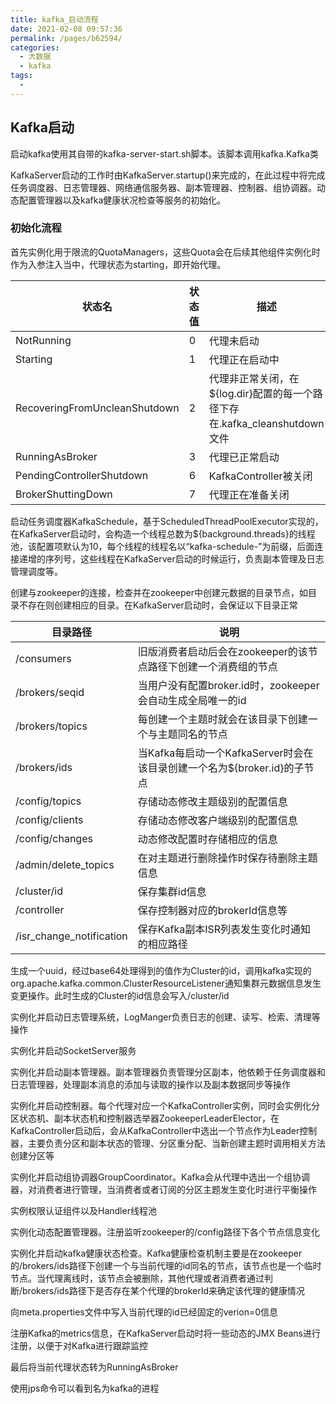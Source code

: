 ```yaml
---
title: kafka_启动流程
date: 2021-02-08 09:57:36
permalink: /pages/b62594/
categories:
  - 大数据
  - kafka
tags:
  - 
---
```

## Kafka启动

启动kafka使用其自带的kafka-server-start.sh脚本。该脚本调用kafka.Kafka类

KafkaServer启动的工作时由KafkaServer.startup()来完成的，在此过程中将完成任务调度器、日志管理器、网络通信服务器、副本管理器、控制器、组协调器。动态配置管理器以及kafka健康状况检查等服务的初始化。

### 初始化流程

首先实例化用于限流的QuotaManagers，这些Quota会在后续其他组件实例化时作为入参注入当中，代理状态为starting，即开始代理。

| 状态名                        | 状态值 | 描述                                                         |
| ----------------------------- | ------ | ------------------------------------------------------------ |
| NotRunning                    | 0      | 代理未启动                                                   |
| Starting                      | 1      | 代理正在启动中                                               |
| RecoveringFromUncleanShutdown | 2      | 代理非正常关闭，在${log.dir}配置的每一个路径下存在.kafka_cleanshutdown文件 |
| RunningAsBroker               | 3      | 代理已正常启动                                               |
| PendingControllerShutdown     | 6      | KafkaController被关闭                                        |
| BrokerShuttingDown            | 7      | 代理正在准备关闭                                             |

启动任务调度器KafkaSchedule，基于ScheduledThreadPoolExecutor实现的，在KafkaServer启动时，会构造一个线程总数为${background.threads}的线程池，该配置项默认为10，每个线程的线程名以“kafka-schedule-”为前缀，后面连接递增的序列号，这些线程在KafkaServer启动的时候运行，负责副本管理及日志管理调度等。

创建与zookeeper的连接，检查并在zookeeper中创建元数据的目录节点，如目录不存在则创建相应的目录。在KafkaServer启动时，会保证以下目录正常

| 目录路径                 | 说明                                                         |
| ------------------------ | ------------------------------------------------------------ |
| /consumers               | 旧版消费者启动后会在zookeeper的该节点路径下创建一个消费组的节点 |
| /brokers/seqid           | 当用户没有配置broker.id时，zookeeper会自动生成全局唯一的id   |
| /brokers/topics          | 每创建一个主题时就会在该目录下创建一个与主题同名的节点       |
| /brokers/ids             | 当Kafka每启动一个KafkaServer时会在该目录创建一个名为${broker.id}的子节点 |
| /config/topics           | 存储动态修改主题级别的配置信息                               |
| /config/clients          | 存储动态修改客户端级别的配置信息                             |
| /config/changes          | 动态修改配置时存储相应的信息                                 |
| /admin/delete_topics     | 在对主题进行删除操作时保存待删除主题信息                     |
| /cluster/id              | 保存集群id信息                                               |
| /controller              | 保存控制器对应的brokerId信息等                               |
| /isr_change_notification | 保存Kafka副本ISR列表发生变化时通知的相应路径                 |

生成一个uuid，经过base64处理得到的值作为Cluster的id，调用kafka实现的org.apache.kafka.common.ClusterResourceListener通知集群元数据信息发生变更操作。此时生成的Cluster的id信息会写入/cluster/id

实例化并启动日志管理系统，LogManger负责日志的创建、读写、检索、清理等操作

实例化并启动SocketServer服务

实例化并启动副本管理器。副本管理器负责管理分区副本，他依赖于任务调度器和日志管理器，处理副本消息的添加与读取的操作以及副本数据同步等操作

实例化并启动控制器。每个代理对应一个KafkaController实例，同时会实例化分区状态机、副本状态机和控制器选举器ZookeeperLeaderElector，在KafkaController启动后，会从KafkaController中选出一个节点作为Leader控制器，主要负责分区和副本状态的管理、分区重分配、当新创建主题时调用相关方法创建分区等

实例化并启动组协调器GroupCoordinator。Kafka会从代理中选出一个组协调器，对消费者进行管理，当消费者或者订阅的分区主题发生变化时进行平衡操作

实例权限认证组件以及Handler线程池

实例化动态配置管理器。注册监听zookeeper的/config路径下各个节点信息变化

实例化并启动kafka健康状态检查。Kafka健康检查机制主要是在zookeeper的/brokers/ids路径下创建一个与当前代理的id同名的节点，该节点也是一个临时节点。当代理离线时，该节点会被删除，其他代理或者消费者通过判断/brokers/ids路径下是否存在某个代理的brokerId来确定该代理的健康情况

向meta.properties文件中写入当前代理的id已经固定的verion=0信息

注册Kafka的metrics信息，在KafkaServer启动时将一些动态的JMX Beans进行注册，以便于对Kafka进行跟踪监控

最后将当前代理状态转为RunningAsBroker

使用jps命令可以看到名为kafka的进程
